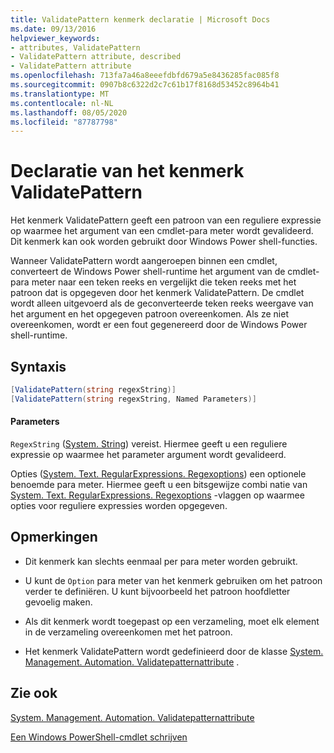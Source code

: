 ```yaml
---
title: ValidatePattern kenmerk declaratie | Microsoft Docs
ms.date: 09/13/2016
helpviewer_keywords:
- attributes, ValidatePattern
- ValidatePattern attribute, described
- ValidatePattern attribute
ms.openlocfilehash: 713fa7a46a8eeefdbfd679a5e8436285fac085f8
ms.sourcegitcommit: 0907b8c6322d2c7c61b17f8168d53452c8964b41
ms.translationtype: MT
ms.contentlocale: nl-NL
ms.lasthandoff: 08/05/2020
ms.locfileid: "87787798"
---
```

# <a name="validatepattern-attribute-declaration"></a>Declaratie van het kenmerk ValidatePattern

Het kenmerk ValidatePattern geeft een patroon van een reguliere expressie op waarmee het argument van een cmdlet-para meter wordt gevalideerd. Dit kenmerk kan ook worden gebruikt door Windows Power shell-functies.

Wanneer ValidatePattern wordt aangeroepen binnen een cmdlet, converteert de Windows Power shell-runtime het argument van de cmdlet-para meter naar een teken reeks en vergelijkt die teken reeks met het patroon dat is opgegeven door het kenmerk ValidatePattern. De cmdlet wordt alleen uitgevoerd als de geconverteerde teken reeks weergave van het argument en het opgegeven patroon overeenkomen. Als ze niet overeenkomen, wordt er een fout gegenereerd door de Windows Power shell-runtime.

## <a name="syntax"></a>Syntaxis

```csharp
[ValidatePattern(string regexString)]
[ValidatePattern(string regexString, Named Parameters)]
```

#### <a name="parameters"></a>Parameters

`RegexString` ([System. String](/dotnet/api/System.String)) vereist. Hiermee geeft u een reguliere expressie op waarmee het parameter argument wordt gevalideerd.

Opties ([System. Text. RegularExpressions. Regexoptions](/dotnet/api/System.Text.RegularExpressions.RegexOptions)) een optionele benoemde para meter. Hiermee geeft u een bitsgewijze combi natie van [System. Text. RegularExpressions. Regexoptions](/dotnet/api/System.Text.RegularExpressions.RegexOptions) -vlaggen op waarmee opties voor reguliere expressies worden opgegeven.

## <a name="remarks"></a>Opmerkingen

- Dit kenmerk kan slechts eenmaal per para meter worden gebruikt.

- U kunt de `Option` para meter van het kenmerk gebruiken om het patroon verder te definiëren. U kunt bijvoorbeeld het patroon hoofdletter gevoelig maken.

- Als dit kenmerk wordt toegepast op een verzameling, moet elk element in de verzameling overeenkomen met het patroon.

- Het kenmerk ValidatePattern wordt gedefinieerd door de klasse [System. Management. Automation. Validatepatternattribute](/dotnet/api/System.Management.Automation.ValidatePatternAttribute) .

## <a name="see-also"></a>Zie ook

[System. Management. Automation. Validatepatternattribute](/dotnet/api/System.Management.Automation.ValidatePatternAttribute)

[Een Windows PowerShell-cmdlet schrijven](./writing-a-windows-powershell-cmdlet.md)
